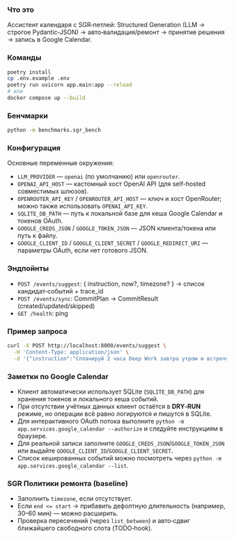 ### Что это

Ассистент календаря с SGR‑петлей: Structured Generation (LLM → строгое Pydantic‑JSON) → авто‑валидация/ремонт → принятие решения → запись в Google Calendar.

### Команды

```bash
poetry install
cp .env.example .env
poetry run uvicorn app.main:app --reload
# или
docker compose up --build
```

### Бенчмарки

```bash
python -m benchmarks.sgr_bench
```

### Конфигурация

Основные переменные окружения:

* `LLM_PROVIDER` — `openai` (по умолчанию) или `openrouter`.
* `OPENAI_API_HOST` — кастомный хост OpenAI API (для self-hosted совместимых шлюзов).
* `OPENROUTER_API_KEY` / `OPENROUTER_API_HOST` — ключ и хост OpenRouter; можно также использовать `OPENAI_API_KEY`.
* `SQLITE_DB_PATH` — путь к локальной базе для кеша Google Calendar и токенов OAuth.
* `GOOGLE_CREDS_JSON` / `GOOGLE_TOKEN_JSON` — JSON клиента/токена или путь к файлу.
* `GOOGLE_CLIENT_ID` / `GOOGLE_CLIENT_SECRET` / `GOOGLE_REDIRECT_URI` — параметры OAuth, если нет готового JSON.

### Эндпойнты

* `POST /events/suggest`: { instruction, now?, timezone? } → список кандидат‑событий + trace\_id
* `POST /events/sync`: CommitPlan → CommitResult (created/updated/skipped)
* `GET /health`: ping

### Пример запроса

```bash
curl -X POST http://localhost:8000/events/suggest \
  -H 'Content-Type: application/json' \
  -d '{"instruction":"Спланируй 2 часа Deep Work завтра утром и встречу с Даней в пятницу 15:00"}'
```

### Заметки по Google Calendar

* Клиент автоматически использует SQLite (`SQLITE_DB_PATH`) для хранения токенов и локального кеша событий.
* При отсутствии учётных данных клиент остаётся в **DRY‑RUN** режиме, но операции всё равно логируются и пишутся в SQLite.
* Для интерактивного OAuth потока выполните `python -m app.services.google_calendar --authorize` и следуйте инструкциям в браузере.
* Для реальной записи заполните `GOOGLE_CREDS_JSON`/`GOOGLE_TOKEN_JSON` или выдайте `GOOGLE_CLIENT_ID`/`GOOGLE_CLIENT_SECRET`.
* Список кешированных событий можно посмотреть через `python -m app.services.google_calendar --list`.

### SGR Политики ремонта (baseline)

* Заполнить `timezone`, если отсутствует.
* Если `end <= start` → прибавить дефолтную длительность (например, 30–60 мин) — можно расширить.
* Проверка пересечений (через `list_between`) и авто‑сдвиг ближайшего свободного слота (TODO‑hook).

